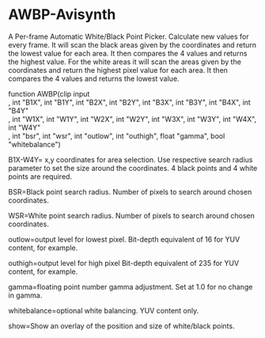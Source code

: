 # AWBP-Avisynth
A Per-frame Automatic White/Black Point Picker. Calculate new values for every frame.
It will scan the black areas given by the coordinates and return the lowest value for each area. It then compares the 4 values and returns the highest value.
For the white areas it will scan the areas given by the coordinates and return the highest pixel value for each area. It then compares the 4 values and returns the lowest value.

function AWBP(clip input\
, int "B1X", int "B1Y", int "B2X", int "B2Y", int "B3X", int "B3Y", int "B4X", int "B4Y"\
, int "W1X", int "W1Y", int "W2X", int "W2Y", int "W3X", int "W3Y", int "W4X", int "W4Y"\
, int "bsr", int "wsr", int "outlow", int "outhigh", float "gamma", bool "whitebalance")

B1X-W4Y= x,y coordinates for area selection.
Use respective search radius parameter to set the size around the coordinates.
4 black points and 4 white points are required.

BSR=Black point search radius. Number of pixels to search around chosen coordinates.

WSR=White point search radius. Number of pixels to search around chosen coordinates.

outlow=output level for lowest pixel. Bit-depth equivalent of 16 for YUV content, for example.

outhigh=output level for high pixel Bit-depth equivalent of 235 for YUV content, for example.

gamma=floating point number gamma adjustment. Set at 1.0 for no change in gamma.

whitebalance=optional white balancing. YUV content only.

show=Show an overlay of the position and size of white/black points.
